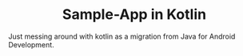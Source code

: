 <h1 align="center">Sample-App in Kotlin</h1>

Just messing around with kotlin as a migration from Java for Android Development.


